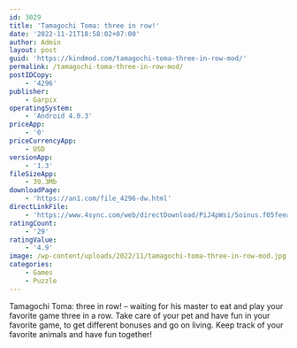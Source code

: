 ```yaml
---
id: 3029
title: 'Tamagochi Toma: three in row!'
date: '2022-11-21T18:58:02+07:00'
author: Admin
layout: post
guid: 'https://kindmod.com/tamagochi-toma-three-in-row-mod/'
permalink: /tamagochi-toma-three-in-row-mod/
postIDCopy:
    - '4296'
publisher:
    - Garpix
operatingSystem:
    - 'Android 4.0.3'
priceApp:
    - '0'
priceCurrencyApp:
    - USD
versionApp:
    - '1.3'
fileSizeApp:
    - 39.3Mb
downloadPage:
    - 'https://an1.com/file_4296-dw.html'
directLinkFile:
    - 'https://www.4sync.com/web/directDownload/PiJ4pWsi/5oinus.f05feeab5f0d85de42412ca6cba6f1cf'
ratingCount:
    - '29'
ratingValue:
    - '4.9'
image: /wp-content/uploads/2022/11/tamagochi-toma-three-in-row-mod.jpg
categories:
    - Games
    - Puzzle
---
```


Tamagochi Toma: three in row! – waiting for his master to eat and play your favorite game three in a row. Take care of your pet and have fun in your favorite game, to get different bonuses and go on living. Keep track of your favorite animals and have fun together!